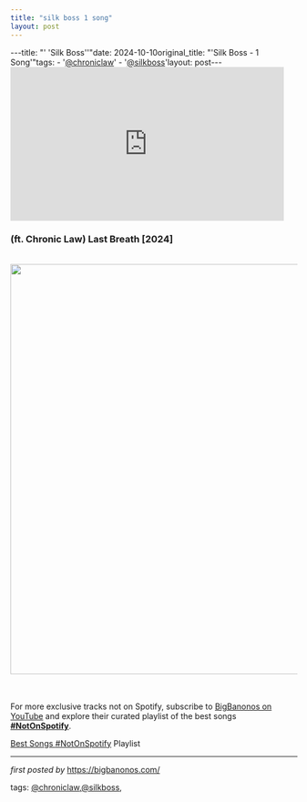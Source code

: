 ```yaml
---
title: "silk boss 1 song"
layout: post
---
```

---title: "' 'Silk Boss''"date: 2024-10-10original_title: "'Silk Boss - 1 Song'"tags:  - '[@chroniclaw](/tags/chroniclaw/)'  - '[@silkboss](/tags/silkboss/)'layout: post---<iframe frameborder="0" height="270" src="https://youtube.com/embed/P0BiURwt4zg?si=uffXYcvK8dXaZseX" width="480"></iframe><h3>(ft. Chronic Law) Last Breath [2024]</h3><div><br /></div><div class="separator" ><a href="https://i.ytimg.com/vi/78d7yVkQgvU/maxresdefault.jpg" imageanchor="1"><img border="0" data-original-height="720" data-original-width="1280" height="720" src="https://i.ytimg.com/vi/78d7yVkQgvU/maxresdefault.jpg" width="1280" /></a></div><br /><div><br /></div><!--Subscribe and Playlist Links--><div>    <p>For more exclusive tracks not on Spotify, subscribe to <a href="https://www.youtube.com/[@BigBanonos](/tags/BigBanonos/)" target="_blank">BigBanonos on YouTube</a> and explore their curated playlist of the best songs <strong>[#NotOnSpotify](/tags/NotOnSpotify/)</strong>.</p>    <p><a href="https://www.youtube.com/playlist?list=PLtuNtuTatqI0kFahUCbtbfenC_ET5O_tr" target="_blank">Best Songs [#NotOnSpotify](/tags/NotOnSpotify/) Playlist<br /></a></p></div><hr /><p><em>first posted by</em> <a href="https://bigbanonos.com/" rel="noopener" target="_new">https://bigbanonos.com/</a></p><p>tags: [@chroniclaw](/tags/chroniclaw/),[@silkboss](/tags/silkboss/),</p>